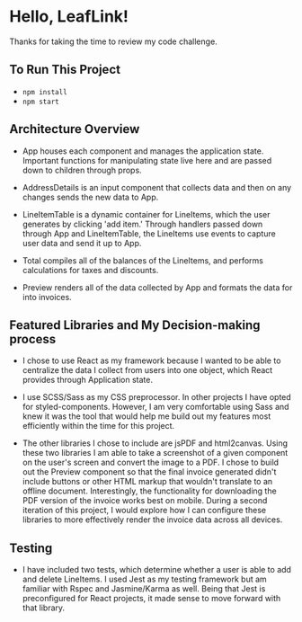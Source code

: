 # Hello, LeafLink!

Thanks for taking the time to review my code challenge.

## To Run This Project

* `npm install`
* `npm start`

## Architecture Overview

* App houses each component and manages the application state. Important functions for manipulating state live here and are passed down to children through props.

* AddressDetails is an input component that collects data and then on any changes sends the new data to App.

* LineItemTable is a dynamic container for LineItems, which the user generates by clicking 'add item.' Through handlers passed down through App and LineItemTable, the LineItems use events to capture user data and send it up to App.

* Total compiles all of the balances of the LineItems, and performs calculations for taxes and discounts.

* Preview renders all of the data collected by App and formats the data for into invoices.

## Featured Libraries and My Decision-making process

* I chose to use React as my framework because I wanted to be able to centralize the data I collect from users into one object, which React provides through Application state.

* I use SCSS/Sass as my CSS preprocessor. In other projects I have opted for styled-components. However, I am very comfortable using Sass and knew it was the tool that would help me build out my features most efficiently within the time for this project.

* The other libraries I chose to include are jsPDF and html2canvas. Using these two libraries I am able to take a screenshot of a given component on the user's screen and convert the image to a PDF. I chose to build out the Preview component so that the final invoice generated didn't include buttons or other HTML markup that wouldn't translate to an offline document. Interestingly, the functionality for downloading the PDF version of the invoice works best on mobile. During a second iteration of this project, I would explore how I can configure these libraries to more effectively render the invoice data across all devices.

## Testing

* I have included two tests, which determine whether a user is able to add and delete LineItems. I used Jest as my testing framework but am familiar with Rspec and Jasmine/Karma as well. Being that Jest is preconfigured for React projects, it made sense to move forward with that library.
